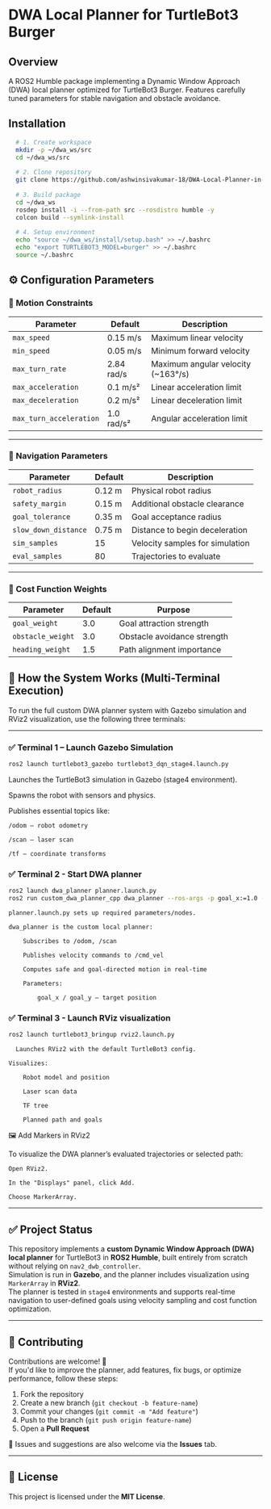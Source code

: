 # DWA Local Planner for TurtleBot3 Burger

## Overview
A ROS2 Humble package implementing a Dynamic Window Approach (DWA) local planner optimized for TurtleBot3 Burger. Features carefully tuned parameters for stable navigation and obstacle avoidance.

## Installation

  ```bash
    # 1. Create workspace
    mkdir -p ~/dwa_ws/src
    cd ~/dwa_ws/src
    
    # 2. Clone repository
    git clone https://github.com/ashwinsivakumar-18/DWA-Local-Planner-in-ROS2-Humble.git
    
    # 3. Build package
    cd ~/dwa_ws
    rosdep install -i --from-path src --rosdistro humble -y
    colcon build --symlink-install
    
    # 4. Setup environment
    echo "source ~/dwa_ws/install/setup.bash" >> ~/.bashrc
    echo "export TURTLEBOT3_MODEL=burger" >> ~/.bashrc
    source ~/.bashrc
```
## ⚙️ Configuration Parameters

### 🚗 Motion Constraints

| Parameter              | Default     | Description                          |
|------------------------|-------------|--------------------------------------|
| `max_speed`            | 0.15 m/s    | Maximum linear velocity              |
| `min_speed`            | 0.05 m/s    | Minimum forward velocity             |
| `max_turn_rate`        | 2.84 rad/s  | Maximum angular velocity (~163°/s)  |
| `max_acceleration`     | 0.1 m/s²    | Linear acceleration limit            |
| `max_deceleration`     | 0.2 m/s²    | Linear deceleration limit            |
| `max_turn_acceleration`| 1.0 rad/s²  | Angular acceleration limit           |

---

### 🧭 Navigation Parameters

| Parameter         | Default   | Description                        |
|-------------------|-----------|------------------------------------|
| `robot_radius`    | 0.12 m    | Physical robot radius              |
| `safety_margin`   | 0.15 m    | Additional obstacle clearance      |
| `goal_tolerance`  | 0.35 m    | Goal acceptance radius             |
| `slow_down_distance` | 0.75 m | Distance to begin deceleration     |
| `sim_samples`     | 15        | Velocity samples for simulation    |
| `eval_samples`    | 80        | Trajectories to evaluate           |

---

### 🧮 Cost Function Weights

| Parameter         | Default | Purpose                         |
|-------------------|---------|----------------------------------|
| `goal_weight`     | 3.0     | Goal attraction strength         |
| `obstacle_weight` | 3.0     | Obstacle avoidance strength      |
| `heading_weight`  | 1.5     | Path alignment importance        |

## 🧠 How the System Works (Multi-Terminal Execution)

To run the full custom DWA planner system with Gazebo simulation and RViz2 visualization, use the following three terminals:

---

### ✅ Terminal 1 – Launch Gazebo Simulation

```bash
ros2 launch turtlebot3_gazebo turtlebot3_dqn_stage4.launch.py
```
Launches the TurtleBot3 simulation in Gazebo (stage4 environment).

Spawns the robot with sensors and physics.

Publishes essential topics like:

    /odom – robot odometry

    /scan – laser scan

    /tf – coordinate transforms


### ✅ Terminal 2 - Start DWA planner
```bash
ros2 launch dwa_planner planner.launch.py
ros2 run custom_dwa_planner_cpp dwa_planner --ros-args -p goal_x:=1.0 -p goal_y:=1.5
```

  

    planner.launch.py sets up required parameters/nodes.

    dwa_planner is the custom local planner:

        Subscribes to /odom, /scan

        Publishes velocity commands to /cmd_vel

        Computes safe and goal-directed motion in real-time

        Parameters:

            goal_x / goal_y – target position


### ✅ Terminal 3 - Launch RViz visualization
```bash
ros2 launch turtlebot3_bringup rviz2.launch.py 
```
      Launches RViz2 with the default TurtleBot3 config.

    Visualizes:

        Robot model and position

        Laser scan data

        TF tree

        Planned path and goals

🖼️ Add Markers in RViz2

To visualize the DWA planner’s evaluated trajectories or selected path:

    Open RViz2.

    In the "Displays" panel, click Add.

    Choose MarkerArray.


---

## ✅ Project Status

This repository implements a **custom Dynamic Window Approach (DWA) local planner** for TurtleBot3 in **ROS2 Humble**, built entirely from scratch without relying on `nav2_dwb_controller`.  
Simulation is run in **Gazebo**, and the planner includes visualization using `MarkerArray` in **RViz2**.  
The planner is tested in `stage4` environments and supports real-time navigation to user-defined goals using velocity sampling and cost function optimization.

---

## 🤝 Contributing

Contributions are welcome! 🚀  
If you'd like to improve the planner, add features, fix bugs, or optimize performance, follow these steps:

1. Fork the repository
2. Create a new branch (`git checkout -b feature-name`)
3. Commit your changes (`git commit -m "Add feature"`)
4. Push to the branch (`git push origin feature-name`)
5. Open a **Pull Request**

📌 Issues and suggestions are also welcome via the **Issues** tab.

---

## 📄 License

This project is licensed under the **MIT License**.




